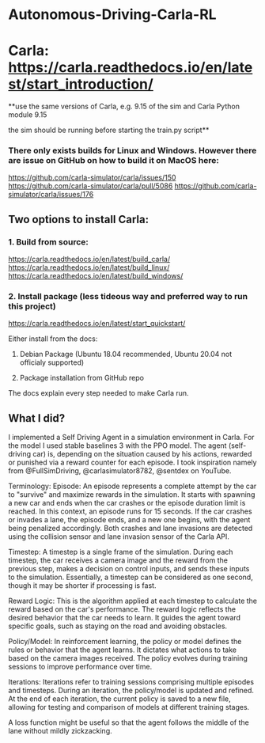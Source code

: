 # Autonomous-Driving-Carla-RL

# Carla: https://carla.readthedocs.io/en/latest/start_introduction/

**use the same versions of Carla, e.g. 9.15 of the sim and Carla Python module 9.15

the sim should be running before starting the train.py script**

### There only exists builds for Linux and Windows. However there are issue on GitHub on how to build it on MacOS here: 

https://github.com/carla-simulator/carla/issues/150  
https://github.com/carla-simulator/carla/pull/5086
https://github.com/carla-simulator/carla/issues/176

## Two options to install Carla:
### 1. Build from source:
https://carla.readthedocs.io/en/latest/build_carla/
https://carla.readthedocs.io/en/latest/build_linux/
https://carla.readthedocs.io/en/latest/build_windows/

### 2. Install package (less tideous way and preferred way to run this project)
https://carla.readthedocs.io/en/latest/start_quickstart/

Either install from the docs:
1. Debian Package (Ubuntu 18.04 recommended, Ubuntu 20.04 not officialy supported)

2. Package installation from GitHub repo

The docs explain every step needed to make Carla run.

## What I did?

I implemented a Self Driving Agent in a simulation environment in Carla. For the model I used stable baselines 3 with the PPO model. The agent (self-driving car) is, depending on the situation caused by his actions, rewarded or punished via a reward counter for each episode. I took inspiration namely from @FullSimDriving, @carlasimulator8782, @sentdex on YouTube.

Terminology:
Episode: An episode represents a complete attempt by the car to "survive" and maximize rewards in the simulation. It starts with spawning a new car and ends when the car crashes or the episode duration limit is reached. In this context, an episode runs for 15 seconds. If the car crashes or invades a lane, the episode ends, and a new one begins, with the agent being penalized accordingly. Both crashes and lane invasions are detected using the collision sensor and lane invasion sensor of the Carla API.

Timestep: A timestep is a single frame of the simulation. During each timestep, the car receives a camera image and the reward from the previous step, makes a decision on control inputs, and sends these inputs to the simulation. Essentially, a timestep can be considered as one second, though it may be shorter if processing is fast.

Reward Logic: This is the algorithm applied at each timestep to calculate the reward based on the car's performance. The reward logic reflects the desired behavior that the car needs to learn. It guides the agent toward specific goals, such as staying on the road and avoiding obstacles.

Policy/Model: In reinforcement learning, the policy or model defines the rules or behavior that the agent learns. It dictates what actions to take based on the camera images received. The policy evolves during training sessions to improve performance over time.

Iterations: Iterations refer to training sessions comprising multiple episodes and timesteps. During an iteration, the policy/model is updated and refined. At the end of each iteration, the current policy is saved to a new file, allowing for testing and comparison of models at different training stages.


A loss function might be useful so that the agent follows the middle of the lane without mildly zickzacking.
